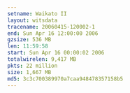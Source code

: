 ```yaml
---
setname: Waikato II
layout: witsdata
tracename: 20060415-120002-1
end: Sun Apr 16 12:00:00 2006
gzsize: 536 MB
len: 11:59:58
start: Sun Apr 16 00:00:02 2006
totalwirelen: 9,417 MB
pkts: 22 million
size: 1,667 MB
md5: 3c3c700389970a7caa948478357158b5
---
```

